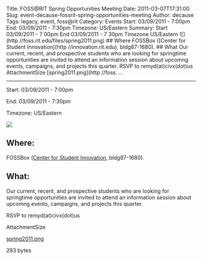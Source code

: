 Title: FOSS@RIT Spring Opportunities Meeting
Date: 2011-03-07T17:31:00
Slug: event-decause-fossrit-spring-opportunities-meeting
Author: decause
Tags: legacy, event, foss@rit
Category: Events
Start: 03/09/2011 - 7:00pm
End: 03/09/2011 - 7:30pm
Timezone: US/Eastern
Summary: Start  03/09/2011 - 7 00pm  End  03/09/2011 - 7 30pm  Timezone  US/Eastern  ![](http //foss.rit.edu/files/spring2011.png)  ## Where   FOSSBox ([Center for Student Innovation](http //innovation.rit.edu), bldg87-1680).  ## What   Our current, recent, and prospective students who are looking for springtime opportunities are invited to attend an information session about upcomng events, campaigns, and projects this quarter.  RSVP to remyd(at)civx(dot)us  AttachmentSize  [spring2011.png](http //foss. ... 

---
Start: 03/09/2011 - 7:00pm

End: 03/09/2011 - 7:30pm

Timezone: US/Eastern

![](http://foss.rit.edu/files/spring2011.png)

## Where:

FOSSBox ([Center for Student Innovation](http://innovation.rit.edu),
bldg87-1680).

## What:

Our current, recent, and prospective students who are looking for springtime
opportunities are invited to attend an information session about upcomng
events, campaigns, and projects this quarter.

RSVP to remyd(at)civx(dot)us

AttachmentSize

[spring2011.png](http://foss.rit.edu/files/spring2011.png)

293 bytes


